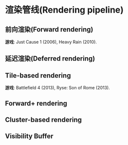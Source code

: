 # 渲染管线(Rendering pipeline)

## 前向渲染(Forward rendering)

**游戏**: Just Cause 1 (2006), Heavy Rain (2010).  

## 延迟渲染(Deferred rendering)

## Tile-based rendering

**游戏**: Battlefield 4 (2013), Ryse: Son of Rome (2013).  

## Forward+ rendering

## Cluster-based rendering

## Visibility Buffer
